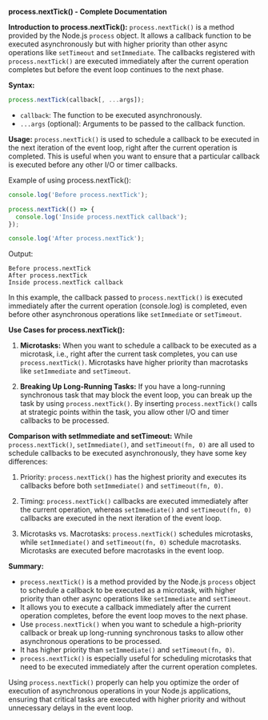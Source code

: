 **process.nextTick() - Complete Documentation**

**Introduction to process.nextTick():**
`process.nextTick()` is a method provided by the Node.js `process` object. It allows a callback function to be executed asynchronously but with higher priority than other async operations like `setTimeout` and `setImmediate`. The callbacks registered with `process.nextTick()` are executed immediately after the current operation completes but before the event loop continues to the next phase.

**Syntax:**
```javascript
process.nextTick(callback[, ...args]);
```

- `callback`: The function to be executed asynchronously.
- `...args` (optional): Arguments to be passed to the callback function.

**Usage:**
`process.nextTick()` is used to schedule a callback to be executed in the next iteration of the event loop, right after the current operation is completed. This is useful when you want to ensure that a particular callback is executed before any other I/O or timer callbacks.

Example of using process.nextTick():
```javascript
console.log('Before process.nextTick');

process.nextTick(() => {
  console.log('Inside process.nextTick callback');
});

console.log('After process.nextTick');
```

Output:
```
Before process.nextTick
After process.nextTick
Inside process.nextTick callback
```

In this example, the callback passed to `process.nextTick()` is executed immediately after the current operation (console.log) is completed, even before other asynchronous operations like `setImmediate` or `setTimeout`.

**Use Cases for process.nextTick():**
1. **Microtasks:** When you want to schedule a callback to be executed as a microtask, i.e., right after the current task completes, you can use `process.nextTick()`. Microtasks have higher priority than macrotasks like `setImmediate` and `setTimeout`.

2. **Breaking Up Long-Running Tasks:** If you have a long-running synchronous task that may block the event loop, you can break up the task by using `process.nextTick()`. By inserting `process.nextTick()` calls at strategic points within the task, you allow other I/O and timer callbacks to be processed.

**Comparison with setImmediate and setTimeout:**
While `process.nextTick()`, `setImmediate()`, and `setTimeout(fn, 0)` are all used to schedule callbacks to be executed asynchronously, they have some key differences:

1. Priority: `process.nextTick()` has the highest priority and executes its callbacks before both `setImmediate()` and `setTimeout(fn, 0)`.

2. Timing: `process.nextTick()` callbacks are executed immediately after the current operation, whereas `setImmediate()` and `setTimeout(fn, 0)` callbacks are executed in the next iteration of the event loop.

3. Microtasks vs. Macrotasks: `process.nextTick()` schedules microtasks, while `setImmediate()` and `setTimeout(fn, 0)` schedule macrotasks. Microtasks are executed before macrotasks in the event loop.

**Summary:**
- `process.nextTick()` is a method provided by the Node.js `process` object to schedule a callback to be executed as a microtask, with higher priority than other async operations like `setImmediate` and `setTimeout`.
- It allows you to execute a callback immediately after the current operation completes, before the event loop moves to the next phase.
- Use `process.nextTick()` when you want to schedule a high-priority callback or break up long-running synchronous tasks to allow other asynchronous operations to be processed.
- It has higher priority than `setImmediate()` and `setTimeout(fn, 0)`.
- `process.nextTick()` is especially useful for scheduling microtasks that need to be executed immediately after the current operation completes.

Using `process.nextTick()` properly can help you optimize the order of execution of asynchronous operations in your Node.js applications, ensuring that critical tasks are executed with higher priority and without unnecessary delays in the event loop.
